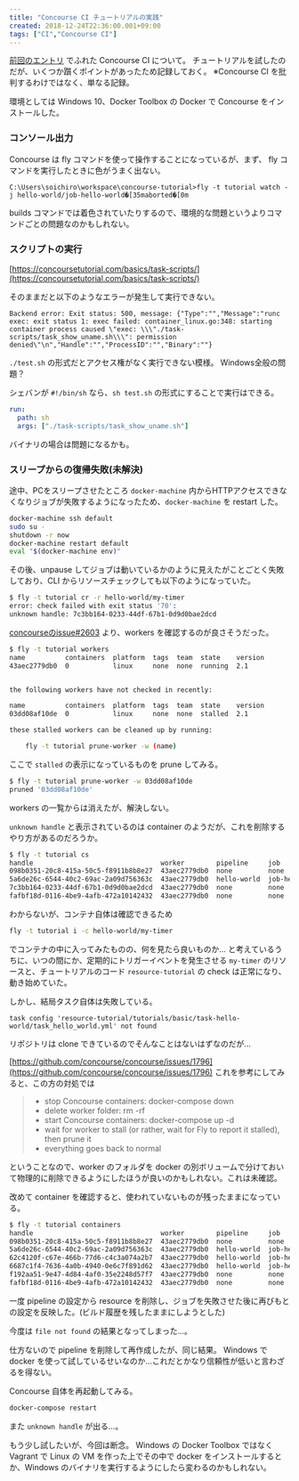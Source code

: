 ```yaml
---
title: "Concourse CI チュートリアルの実践"
created: 2018-12-24T22:36:00.001+09:00
tags: ["CI","Concourse CI"]
---
```

[前回のエントリ](/ja/post/2018/12/ci/) でふれた Concourse CI について。
チュートリアルを試したのだが、いくつか躓くポイントがあったため記録しておく。
※Concourse CI を批判するわけではなく、単なる記録。
<!--more-->
環境としては Windows 10、Docker Toolbox の Docker で Concourse をインストールした。

### コンソール出力

Concourse は fly コマンドを使って操作することになっているが、まず、 fly コマンドを実行したときに色がうまく出ない。

```
C:\Users\soichiro\workspace\concourse-tutorial>fly -t tutorial watch -j hello-world/job-hello-world�[35maborted�[0m
```

builds コマンドでは着色されていたりするので、環境的な問題というよりコマンドごとの問題なのかもしれない。

### スクリプトの実行

[https://concoursetutorial.com/basics/task-scripts/](https://concoursetutorial.com/basics/task-scripts/)

そのままだと以下のようなエラーが発生して実行できない。

```
Backend error: Exit status: 500, message: {"Type":"","Message":"runc exec: exit status 1: exec failed: container_linux.go:348: starting container process caused \"exec: \\\"./task-scripts/task_show_uname.sh\\\": permission denied\"\n","Handle":"","ProcessID":"","Binary":""}
```

`./test.sh` の形式だとアクセス権がなく実行できない模様。
Windows全般の問題？

シェバンが `#!/bin/sh` なら、`sh test.sh` の形式にすることで実行はできる。

```yaml
run:
  path: sh
  args: ["./task-scripts/task_show_uname.sh"]
```

バイナリの場合は問題になるかも。

### スリープからの復帰失敗(未解決)

途中、PCをスリープさせたところ `docker-machine` 内からHTTPアクセスできなくなりジョブが失敗するようになったため、`docker-machine` を restart した。

```sh
docker-machine ssh default
sudo su -
shutdown -r now
docker-machine restart default
eval "$(docker-machine env)"
```

その後、unpause してジョブは動いているかのように見えたがことごとく失敗しており、CLI からリソースチェックしても以下のようになっていた。

```sh
$ fly -t tutorial cr -r hello-world/my-timer
error: check failed with exit status '70':
unknown handle: 7c3bb164-0233-44df-67b1-0d9d0bae2dcd
```

[concourseのissue#2603](https://github.com/concourse/concourse/issues/2603) より、workers を確認するのが良さそうだった。

```sh
$ fly -t tutorial workers
name          containers  platform  tags  team  state    version
43aec2779db0  0           linux     none  none  running  2.1


the following workers have not checked in recently:

name          containers  platform  tags  team  state    version
03dd08af10de  0           linux     none  none  stalled  2.1

these stalled workers can be cleaned up by running:

    fly -t tutorial prune-worker -w (name)
```

ここで `stalled` の表示になっているものを prune してみる。

```sh
$ fly -t tutorial prune-worker -w 03dd08af10de
pruned '03dd08af10de'

```

workers の一覧からは消えたが、解決しない。

`unknown handle` と表示されているのは container のようだが、これを削除するやり方があるのだろうか。

```sh
$ fly -t tutorial cs
handle                                worker        pipeline     job              build #  build id  type   name         attempt
098b0351-20c8-415a-50c5-f8911b8b8e27  43aec2779db0  none         none             none     none      check  none         n/a
5a6de26c-6544-40c2-69ac-2a09d756363c  43aec2779db0  hello-world  job-hello-world  9        21        task   hello-world  n/a
7c3bb164-0233-44df-67b1-0d9d0bae2dcd  43aec2779db0  none         none             none     none      check  none         n/a
fafbf18d-0116-4be9-4afb-472a10142432  43aec2779db0  none         none             none     none      check  none         n/a
```

わからないが、コンテナ自体は確認できるため

```sh
fly -t tutorial i -c hello-world/my-timer
```

でコンテナの中に入ってみたものの、何を見たら良いものか…
と考えているうちに、いつの間にか、定期的にトリガーイベントを発生させる `my-timer` のリソースと、チュートリアルのコード `resource-tutorial` の check は正常になり、動き始めていた。

しかし、結局タスク自体は失敗している。

```
task config 'resource-tutorial/tutorials/basic/task-hello-world/task_hello_world.yml' not found
```

リポジトリは clone できているのでそんなことはないはずなのだが…

[https://github.com/concourse/concourse/issues/1796](https://github.com/concourse/concourse/issues/1796)
これを参考にしてみると、この方の対処では

> - stop Concourse containers: docker-compose down
> - delete worker folder: rm -rf
> - start Concourse containers: docker-compose up -d
> - wait for worker to stall (or rather, wait for Fly to report it stalled), then prune it
> - everything goes back to normal

ということなので、worker のフォルダを docker の別ボリュームで分けておいて物理的に削除できるようにしたほうが良いのかもしれない。これは未確認。

改めて container を確認すると、使われていないものが残ったままになっている。

```sh
$ fly -t tutorial containers
handle                                worker        pipeline     job              build #  build id  type   name         attempt
098b0351-20c8-415a-50c5-f8911b8b8e27  43aec2779db0  none         none             none     none      check  none         n/a
5a6de26c-6544-40c2-69ac-2a09d756363c  43aec2779db0  hello-world  job-hello-world  9        21        task   hello-world  n/a
62c4120f-c67e-466b-77d6-c4c3a074a2b7  43aec2779db0  hello-world  job-hello-world  20       64        get    my-timer     n/a
6687c1f4-7636-4a0b-4940-0e6c7f891d62  43aec2779db0  hello-world  job-hello-world  19       63        get    my-timer     n/a
f192aa51-9e47-4d84-4af0-35e2248d57f7  43aec2779db0  none         none             none     none      check  none         n/a
fafbf18d-0116-4be9-4afb-472a10142432  43aec2779db0  none         none             none     none      check  none         n/a
```

一度 pipeline の設定から resource を削除し、ジョブを失敗させた後に再びもとの設定を反映した。(ビルド履歴を残したままにしようとした)

今度は `file not found` の結果となってしまった…。

仕方ないので pipeline を削除して再作成したが、同じ結果。
Windows で docker を使って試しているせいなのか…これだとかなり信頼性が低いと言わざるを得ない。

Concourse 自体を再起動してみる。

```sh
docker-compose restart
```

また `unknown handle` が出る…。

もう少し試したいが、今回は断念。
Windows の Docker Toolbox ではなく Vagrant で Linux の VM を作った上でその中で docker をインストールするとか、Windows のバイナリを実行するようにしたら変わるのかもしれない。
